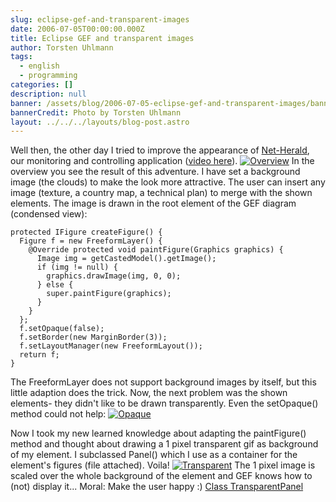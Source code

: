 ```yaml
---
slug: eclipse-gef-and-transparent-images
date: 2006-07-05T00:00:00.000Z
title: Eclipse GEF and transparent images
author: Torsten Uhlmann
tags:
  - english
  - programming
categories: []
description: null
banner: /assets/blog/2006-07-05-eclipse-gef-and-transparent-images/banner.jpg
bannerCredit: Photo by Torsten Uhlmann
layout: ../../../layouts/blog-post.astro
---
```


Well then, the other day I tried to improve the appearance of [Net-Herald](http://net-herald.agynamix.de), our monitoring and controlling application ([video here](http://www.agynamix.de/cms/index.php?option=content&task=view&id=13⟨=en)). [![Overview](/assets/blog/2006-07-05-eclipse-gef-and-transparent-images/gef_overview.jpg)](/assets/blog/2006-07-05-eclipse-gef-and-transparent-images/gef_overview.jpg "Overview") In the overview you see the result of this adventure. I have set a background image (the clouds) to make the look more attractive. The user can insert any image (texture, a country map, a technical plan) to merge with the shown elements. The image is drawn in the root element of the GEF diagram (condensed view): 

```
protected IFigure createFigure() { 
  Figure f = new FreeformLayer() { 
    @Override protected void paintFigure(Graphics graphics) { 
      Image img = getCastedModel().getImage(); 
      if (img != null) { 
        graphics.drawImage(img, 0, 0); 
      } else { 
        super.paintFigure(graphics); 
      } 
    } 
  }; 
  f.setOpaque(false); 
  f.setBorder(new MarginBorder(3)); 
  f.setLayoutManager(new FreeformLayout()); 
  return f; 
} 
```

The FreeformLayer does not support background images by itself, but this little adaption does the trick. Now, the next problem was the shown elements- they didn't like to be drawn transparently. Even the setOpaque() method could not help: [](/assets/blog/2006-07-05-eclipse-gef-and-transparent-images/gef_opaque.jpg "Opaque")
[![Opaque](/assets/blog/2006-07-05-eclipse-gef-and-transparent-images/gef_opaque.jpg)](/assets/blog/2006-07-05-eclipse-gef-and-transparent-images/gef_opaque.jpg "Opaque")

Now I took my new learned knowledge about adapting the paintFigure() method and thought about drawing a 1 pixel transparent gif as background of my element. I subclassed Panel() which I use as a container for the element's figures (file attached). Voila! [![Transparent](/assets/blog/2006-07-05-eclipse-gef-and-transparent-images/gef_transparent.jpg)](/assets/blog/2006-07-05-eclipse-gef-and-transparent-images/gef_transparent.jpg "Transparent") The 1 pixel image is scaled over the whole background of the element and GEF knows how to (not) display it... Moral: Make the user happy :) <span id="p56">[Class TransparentPanel](/assets/blog/2006-07-05-eclipse-gef-and-transparent-images/TransparentPanel.zip)</span>
